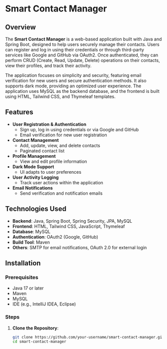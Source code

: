 # Smart Contact Manager

## Overview

The **Smart Contact Manager** is a web-based application built with Java and Spring Boot, designed to help users securely manage their contacts. Users can register and log in using their credentials or through third-party services like Google and GitHub via OAuth2. Once authenticated, they can perform CRUD (Create, Read, Update, Delete) operations on their contacts, view their profiles, and track their activity.

The application focuses on simplicity and security, featuring email verification for new users and secure authentication methods. It also supports dark mode, providing an optimized user experience. The application uses MySQL as the backend database, and the frontend is built using HTML, Tailwind CSS, and Thymeleaf templates.

## Features

- **User Registration & Authentication**
  - Sign up, log in using credentials or via Google and GitHub
  - Email verification for new user registration
- **Contact Management**
  - Add, update, view, and delete contacts
  - Paginated contact list
- **Profile Management**
  - View and edit profile information
- **Dark Mode Support**
  - UI adapts to user preferences
- **User Activity Logging**
  - Track user actions within the application
- **Email Notifications**
  - Send verification and notification emails

## Technologies Used

- **Backend**: Java, Spring Boot, Spring Security, JPA, MySQL
- **Frontend**: HTML, Tailwind CSS, JavaScript, Thymeleaf
- **Database**: MySQL
- **Authentication**: OAuth2 (Google, GitHub)
- **Build Tool**: Maven
- **Others**: SMTP for email notifications, OAuth 2.0 for external login

## Installation

### Prerequisites

- Java 17 or later
- Maven
- MySQL
- IDE (e.g., IntelliJ IDEA, Eclipse)

### Steps

1. **Clone the Repository**:
   ```bash
   git clone https://github.com/your-username/smart-contact-manager.git
   cd smart-contact-manager
